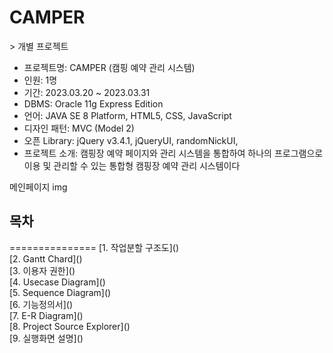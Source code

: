 <h1>CAMPER</h1>
> 개별 프로젝트

- 프로젝트명: CAMPER (캠핑 예약 관리 시스템)
- 인원: 1명
- 기간: 2023.03.20 ~ 2023.03.31
- DBMS: Oracle 11g Express Edition
- 언어: JAVA SE 8 Platform, HTML5, CSS, JavaScript
- 디자인 패턴: MVC (Model 2)
- 오픈 Library: jQuery v3.4.1, jQueryUI, randomNickUI,
- 프로젝트 소개: 캠핑장 예약 페이지와 관리 시스템을 통합하여 하나의 프로그램으로 이용 및 관리할 수 있는 통합형 캠핑장 예약 관리 시스템이다

메인페이지 img

<h2>목차</h2>
===============
[1. 작업분할 구조도]()<br>
[2. Gantt Chard]()<br>
[3. 이용자 권한]()<br>
[4. Usecase Diagram]()<br>
[5. Sequence Diagram]()<br>
[6. 기능정의서]()<br>
[7. E-R Diagram]()<br>
[8. Project Source Explorer]()<br>
[9. 실행화면 설명]()<br>
